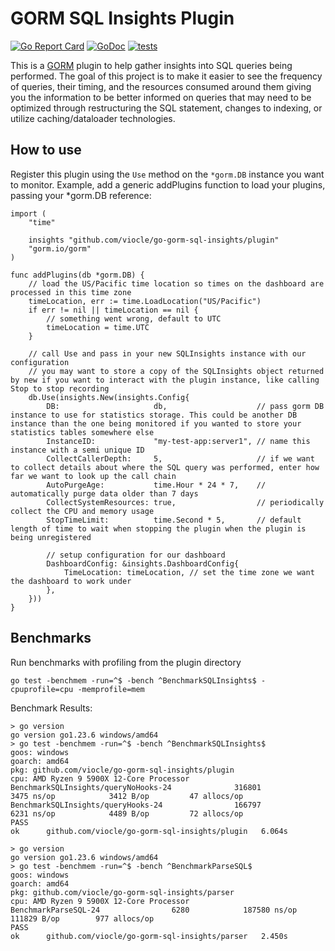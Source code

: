 # GORM SQL Insights Plugin
[![Go Report Card](https://goreportcard.com/badge/github.com/viocle/go-gorm-sql-insights)](https://goreportcard.com/report/github.com/viocle/go-gorm-sql-insights) 
[![GoDoc](https://godoc.org/github.com/viocle/go-gorm-sql-insights?status.svg)](https://godoc.org/github.com/viocle/go-gorm-sql-insights)
[![tests](https://github.com/viocle/go-gorm-sql-insights/actions/workflows/tests.yml/badge.svg)](https://github.com/viocle/go-gorm-sql-insights/actions/workflows/tests.yml)

This is a [GORM](https://gorm.io/index.html) plugin to help gather insights into SQL queries being performed. The goal of this project is to make it easier to see the frequency of queries, their timing, and the resources consumed around them giving you the information to be better informed on queries that may need to be optimized through restructuring the SQL statement, changes to indexing, or utilize caching/dataloader technologies.

## How to use
Register this plugin using the `Use` method on the `*gorm.DB` instance you want to monitor. Example, add a generic addPlugins function to load your plugins, passing your *gorm.DB reference:
```
import (
	"time"

	insights "github.com/viocle/go-gorm-sql-insights/plugin"
	"gorm.io/gorm"
)

func addPlugins(db *gorm.DB) {
	// load the US/Pacific time location so times on the dashboard are processed in this time zone
	timeLocation, err := time.LoadLocation("US/Pacific")
	if err != nil || timeLocation == nil {
		// something went wrong, default to UTC
		timeLocation = time.UTC
	}

	// call Use and pass in your new SQLInsights instance with our configuration
	// you may want to store a copy of the SQLInsights object returned by new if you want to interact with the plugin instance, like calling Stop to stop recording
	db.Use(insights.New(insights.Config{
		DB:                     db,                    // pass gorm DB instance to use for statistics storage. This could be another DB instance than the one being monitored if you wanted to store your statistics tables somewhere else
		InstanceID:             "my-test-app:server1", // name this instance with a semi unique ID
		CollectCallerDepth:     5,                     // if we want to collect details about where the SQL query was performed, enter how far we want to look up the call chain
		AutoPurgeAge:           time.Hour * 24 * 7,    // automatically purge data older than 7 days
		CollectSystemResources: true,                  // periodically collect the CPU and memory usage
		StopTimeLimit:          time.Second * 5,       // default length of time to wait when stopping the plugin when the plugin is being unregistered

		// setup configuration for our dashboard
		DashboardConfig: &insights.DashboardConfig{
			TimeLocation: timeLocation, // set the time zone we want the dashboard to work under
		},
	}))
}
```

## Benchmarks
Run benchmarks with profiling from the plugin directory
```
go test -benchmem -run=^$ -bench ^BenchmarkSQLInsights$ -cpuprofile=cpu -memprofile=mem
```
Benchmark Results:
```
> go version
go version go1.23.6 windows/amd64
> go test -benchmem -run=^$ -bench ^BenchmarkSQLInsights$
goos: windows
goarch: amd64
pkg: github.com/viocle/go-gorm-sql-insights/plugin
cpu: AMD Ryzen 9 5900X 12-Core Processor
BenchmarkSQLInsights/queryNoHooks-24              316801              3475 ns/op            3412 B/op         47 allocs/op
BenchmarkSQLInsights/queryHooks-24                166797              6231 ns/op            4489 B/op         72 allocs/op
PASS
ok      github.com/viocle/go-gorm-sql-insights/plugin   6.064s
```
```
> go version
go version go1.23.6 windows/amd64
> go test -benchmem -run=^$ -bench ^BenchmarkParseSQL$
goos: windows
goarch: amd64
pkg: github.com/viocle/go-gorm-sql-insights/parser
cpu: AMD Ryzen 9 5900X 12-Core Processor
BenchmarkParseSQL-24                6280            187580 ns/op          111829 B/op        977 allocs/op
PASS
ok      github.com/viocle/go-gorm-sql-insights/parser   2.450s
```